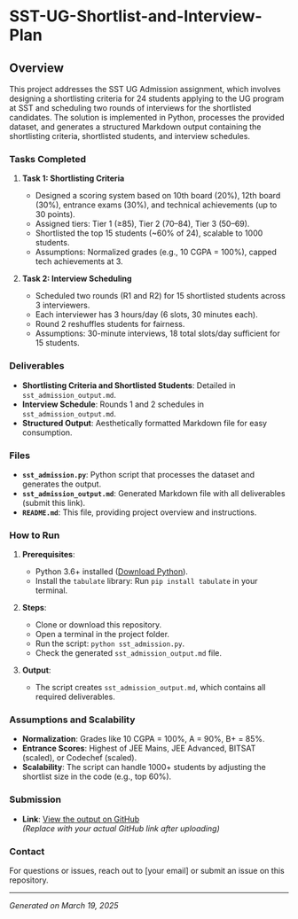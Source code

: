 # SST-UG-Shortlist-and-Interview-Plan

## Overview
This project addresses the SST UG Admission assignment, which involves designing a shortlisting criteria for 24 students applying to the UG program at SST and scheduling two rounds of interviews for the shortlisted candidates. The solution is implemented in Python, processes the provided dataset, and generates a structured Markdown output containing the shortlisting criteria, shortlisted students, and interview schedules.

### Tasks Completed
1. **Task 1: Shortlisting Criteria**
   - Designed a scoring system based on 10th board (20%), 12th board (30%), entrance exams (30%), and technical achievements (up to 30 points).
   - Assigned tiers: Tier 1 (≥85), Tier 2 (70–84), Tier 3 (50–69).
   - Shortlisted the top 15 students (~60% of 24), scalable to 1000 students.
   - Assumptions: Normalized grades (e.g., 10 CGPA = 100%), capped tech achievements at 3.

2. **Task 2: Interview Scheduling**
   - Scheduled two rounds (R1 and R2) for 15 shortlisted students across 3 interviewers.
   - Each interviewer has 3 hours/day (6 slots, 30 minutes each).
   - Round 2 reshuffles students for fairness.
   - Assumptions: 30-minute interviews, 18 total slots/day sufficient for 15 students.

### Deliverables
- **Shortlisting Criteria and Shortlisted Students**: Detailed in `sst_admission_output.md`.
- **Interview Schedule**: Rounds 1 and 2 schedules in `sst_admission_output.md`.
- **Structured Output**: Aesthetically formatted Markdown file for easy consumption.

### Files
- **`sst_admission.py`**: Python script that processes the dataset and generates the output.
- **`sst_admission_output.md`**: Generated Markdown file with all deliverables (submit this link).
- **`README.md`**: This file, providing project overview and instructions.

### How to Run
1. **Prerequisites**:
   - Python 3.6+ installed ([Download Python](https://www.python.org/downloads/)).
   - Install the `tabulate` library: Run `pip install tabulate` in your terminal.

2. **Steps**:
   - Clone or download this repository.
   - Open a terminal in the project folder.
   - Run the script: `python sst_admission.py`.
   - Check the generated `sst_admission_output.md` file.

3. **Output**:
   - The script creates `sst_admission_output.md`, which contains all required deliverables.

### Assumptions and Scalability
- **Normalization**: Grades like 10 CGPA = 100%, A = 90%, B+ = 85%.
- **Entrance Scores**: Highest of JEE Mains, JEE Advanced, BITSAT (scaled), or Codechef (scaled).
- **Scalability**: The script can handle 1000+ students by adjusting the shortlist size in the code (e.g., top 60%).

### Submission
- **Link**: [View the output on GitHub](https://github.com/yourusername/sst-admission-task/blob/main/sst_admission_output.md)  
  *(Replace with your actual GitHub link after uploading)*

### Contact
For questions or issues, reach out to [your email] or submit an issue on this repository.

---
*Generated on March 19, 2025*
